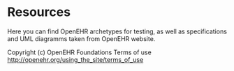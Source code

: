 ﻿# Resources

Here you can find OpenEHR archetypes for testing, as well as specifications and UML diagramms taken from OpenEHR website.

Copyright (c) OpenEHR Foundations
Terms of use
http://openehr.org/using_the_site/terms_of_use



